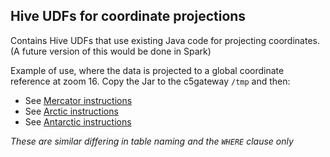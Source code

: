 ## Hive UDFs for coordinate projections

Contains Hive UDFs that use existing Java code for projecting coordinates.
(A future version of this would be done in Spark)

Example of use, where the data is projected to a global coordinate reference at zoom 16.
Copy the Jar to the c5gateway `/tmp` and then:

- See [Mercator instructions](./mercator.md)
- See [Arctic instructions](./arctic.md)
- See [Antarctic instructions](./antarctic.md)

_These are similar differing in table naming and the `WHERE` clause only_
